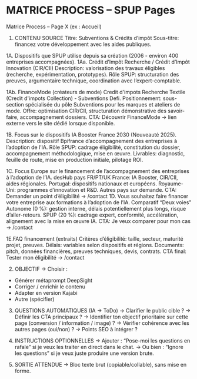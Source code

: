 # MATRICE PROCESS – SPUP Pages

Matrice Process – Page X (ex : Accueil)

1. CONTENU SOURCE
Titre: Subventions & Crédits d’impôt
Sous-titre: financez votre développement avec les aides publiques.


1A. Dispositifs que SPUP utilise depuis sa création (2006 - environ 400 entreprises accompagnées).
1Aa. Crédit d’Impôt Recherche / Crédit d’Impôt Innovation (CIR/CII)
Description: valorisation des travaux éligibles (recherche, expérimentation, prototypes).
Rôle SPUP: structuration des preuves, argumentaire technique, coordination avec l’expert-comptable.

1Ab. FinanceMode (créateurs de mode)
Credit d'impots Recherche Textile (Credit d'impots Collection) - Subventions Defi.
Positionnement: sous-section spécialisée du pôle Subventions pour les marques et ateliers de mode.
Offre: optimisation CIR/CII, structuration démonstrative des savoir-faire, accompagnement dossiers.
CTA: Découvrir FinanceMode → lien externe vers le site dédié lorsque disponible.


1B. Focus sur le dispositifs IA Booster France 2030 (Nouveauté 2025).
Description: dispositif Bpifrance d’accompagnement des entreprises à l’adoption de l’IA.
Rôle SPUP: cadrage éligibilité, constitution du dossier, accompagnement méthodologique, mise en œuvre.
Livrables: diagnostic, feuille de route, mise en production initiale, pilotage ROI.

1C. Focus Europe sur le financement de l’accompagnement des entreprises à l’adoption de l’IA.
desHub pays FR/PT/UK
France: IA Booster, CIR/CII, aides régionales.
Portugal: dispositifs nationaux et européens.
Royaume-Uni: programmes d’innovation et R&D.
Autres pays sur demande. 
CTA: Demander un point d’éligibilité → /contact
1D. Vous souhaitez faire financer votre entreprise aux formations à l’adoption de l’IA.
Comparatif “Deux voies”
Autonome (0 %): gestion interne, délais potentiellement plus longs, risque d’aller-retours.
SPUP (20 %): cadrage expert, conformité, accélération, alignement avec la mise en œuvre IA.
CTA: Je veux comparer pour mon cas → /contact

1E.FAQ financement (extraits)
Critères d’éligibilité: taille, secteur, maturité projet, preuves.
Délais: variables selon dispositifs et régions.
Documents: pitch, données financières, preuves techniques, devis, contrats.
CTA final: Tester mon éligibilité → /contact

2. OBJECTIF
→ Choisir : 
- Générer métaprompt DeepSight
- Corriger / enrichir le contenu
- Adapter en version Kajabi
- Autre (spécifier)

3. QUESTIONS AUTOMATIQUES (IA → ToDo)
→ Clarifier le public cible ?
→ Définir les CTA principaux ?
→ Identifier ton objectif prioritaire sur cette page (conversion / information / image) ?
→ Vérifier cohérence avec les autres pages (oui/non) ?
→ Points SEO à intégrer ?

4. INSTRUCTIONS OPTIONNELLES
→ Ajouter : “Pose-moi les questions en rafale” si je veux les traiter en direct dans le chat.
→ Ou bien : “Ignore les questions” si je veux juste produire une version brute.

5. SORTIE ATTENDUE
→ Bloc texte brut (copiable/collable), sans mise en forme.